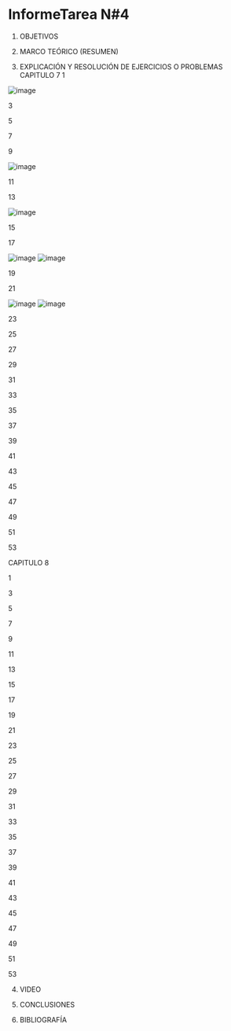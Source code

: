 # InformeTarea N#4


1. OBJETIVOS


2. MARCO TEÓRICO (RESUMEN)



3. EXPLICACIÓN Y RESOLUCIÓN DE EJERCICIOS O PROBLEMAS
CAPITULO 7
1

![image](https://user-images.githubusercontent.com/93899720/146823088-dea1b507-cb8c-42cf-a959-e34cacfd4df7.png)

3


5


7


9

![image](https://user-images.githubusercontent.com/93899720/146823142-598c52e6-9215-436f-b383-006e9bd9d7b2.png)


11


13

![image](https://user-images.githubusercontent.com/93899720/146823225-668ac3bd-e7af-4d3d-9b71-ba4d4873408b.png)

15


17

![image](https://user-images.githubusercontent.com/93899720/146823728-81ec332e-cbc9-49f9-b6ec-d4e4923e3b51.png)
![image](https://user-images.githubusercontent.com/93899720/146823782-cc1d62d8-9765-49e6-8488-203fd3ae6669.png)

19


21

![image](https://user-images.githubusercontent.com/93899720/146823814-61583633-c64d-4d28-8a3c-7d2479b761f4.png)
![image](https://user-images.githubusercontent.com/93899720/146823847-215fb2f7-5a63-4415-bdba-a61253bf5045.png)


23


25



27



29


31



33


35


37


39


41


43


45


47


49


51


53




CAPITULO 8

1


3


5


7


9


11


13


15


17


19


21


23


25


27


29


31


33


35


37


39


41


43


45


47


49


51


53


4. VIDEO


5. CONCLUSIONES


6. BIBLIOGRAFÍA

